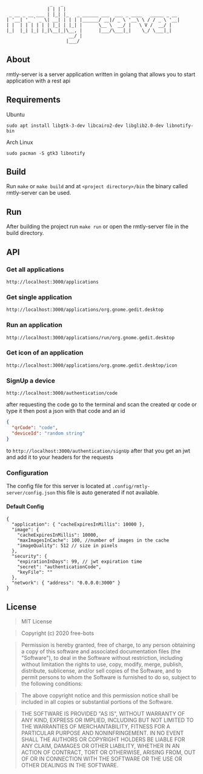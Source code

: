 ```
                _   _
               | | | |
 _ __ _ __ ___ | |_| |_   _ ______ ___  ___ _ ____   _____ _ __
| '__| '_ ` _ \| __| | | | |______/ __|/ _ \ '__\ \ / / _ \ '__|
| |  | | | | | | |_| | |_| |      \__ \  __/ |   \ V /  __/ |
|_|  |_| |_| |_|\__|_|\__, |      |___/\___|_|    \_/ \___|_|
                       __/ |
                      |___/
```

## About
rmtly-server is a server application written in golang that allows you to start application with a rest api


## Requirements
Ubuntu
```
sudo apt install libgtk-3-dev libcairo2-dev libglib2.0-dev libnotify-bin 
```
Arch Linux
```
sudo pacman -S gtk3 libnotify
```

## Build
Run `make` or `make build` and at `<project directory>/bin` the binary called rmtly-server can be used.

## Run
After building the project run `make run` or open the rmtly-server file in the build directory.

## API
### Get all applications
```
http://localhost:3000/applications
```
### Get single application
```
http://localhost:3000/applications/org.gnome.gedit.desktop
```
### Run an application
```
http://localhost:3000/applications/run/org.gnome.gedit.desktop
```
### Get icon of an application
```
http://localhost:3000/applications/org.gnome.gedit.desktop/icon
```
### SignUp a device
```
http://localhost:3000/authentication/code
```
after requesting the code go to the terminal and scan the created qr code or type it then post a json with that code and an id 
```json
{
  "qrCode": "code",
  "deviceId": "random string"
}
```
to `http://localhost:3000/authentication/signUp` 
after that you get an jwt and add it to your headers for the requests

### Configuration
The config file for this server is located at `.config/rmtly-server/config.json` this file is auto generated if not available.

#### Default Config
```
{
  "application": { "cacheExpiresInMillis": 10000 },
  "image": {
    "cacheExpiresInMillis": 10000,
    "maxImagesInCache": 100, //number of images in the cache
    "imageQuality": 512 // size in pixels
  },
  "security": {
    "expirationInDays": 99, // jwt expiration time
    "secret": "authenticationCode",
    "keyFile": ""
  },
  "network": { "address": "0.0.0.0:3000" }
}
```


## License
> MIT License

> Copyright (c) 2020 free-bots

> Permission is hereby granted, free of charge, to any person obtaining a copy
of this software and associated documentation files (the "Software"), to deal
in the Software without restriction, including without limitation the rights
to use, copy, modify, merge, publish, distribute, sublicense, and/or sell
copies of the Software, and to permit persons to whom the Software is
furnished to do so, subject to the following conditions:

> The above copyright notice and this permission notice shall be included in all
copies or substantial portions of the Software.

> THE SOFTWARE IS PROVIDED "AS IS", WITHOUT WARRANTY OF ANY KIND, EXPRESS OR
IMPLIED, INCLUDING BUT NOT LIMITED TO THE WARRANTIES OF MERCHANTABILITY,
FITNESS FOR A PARTICULAR PURPOSE AND NONINFRINGEMENT. IN NO EVENT SHALL THE
AUTHORS OR COPYRIGHT HOLDERS BE LIABLE FOR ANY CLAIM, DAMAGES OR OTHER
LIABILITY, WHETHER IN AN ACTION OF CONTRACT, TORT OR OTHERWISE, ARISING FROM,
OUT OF OR IN CONNECTION WITH THE SOFTWARE OR THE USE OR OTHER DEALINGS IN THE
SOFTWARE.
